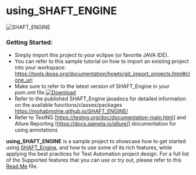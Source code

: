 # using_SHAFT_ENGINE
<img src="https://drive.google.com/uc?export=download&id=1VHD9VsVHDndMjSV-wTVtCXUPHZ9AryO7" alt="SHAFT_ENGINE" style="display:block; margin-left:auto; margin-right:auto;"/>

### Getting Started:
- Simply import this project to your eclipse (or favorite JAVA IDE).
- You can refer to this sample tutorial on how to import an existing project into your workspace: https://tools.jboss.org/documentation/howto/git_import_projects.html#clone_uri
- Make sure to refer to the latest version of SHAFT_Engine in your pom.xml file [ ![Download](https://api.bintray.com/packages/mohabmohie/SHAFT/SHAFT_Engine/images/download.svg) ](https://bintray.com/mohabmohie/SHAFT/SHAFT_Engine/_latestVersion)
- Refer to the published SHAFT_Engine javadocs for detailed information on the available functions/classes/packages https://mohabmohie.github.io/SHAFT_ENGINE/
- Refer to TestNG [https://testng.org/doc/documentation-main.html] and Allure Reporting [https://docs.qameta.io/allure/] documentation for using annotations

**using_SHAFT_ENGINE** is a sample project to showcase how to get started using [SHAFT_Engine](https://github.com/MohabMohie/SHAFT_ENGINE/), and how to use some of its rich features, while applying the best practices for Test Automation project design. For a full list of the Supported features that you can use or try out, please refer to this [Read Me](https://github.com/MohabMohie/SHAFT_ENGINE/blob/master/README.md) file.
